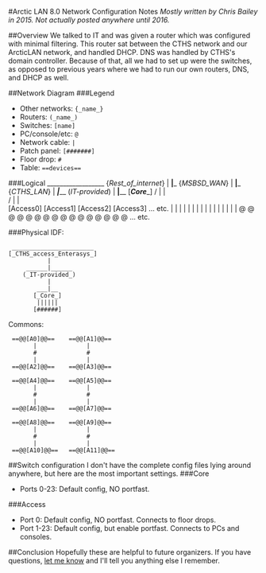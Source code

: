 #Arctic LAN 8.0 Network Configuration Notes
*Mostly written by Chris Bailey in 2015. Not actually posted anywhere until 2016.*

##Overview
We talked to IT and was given a router which was configured with minimal filtering. This router sat between the CTHS network and our ArcticLAN network, and handled DHCP. DNS was handled by CTHS's domain controller. Because of that, all we had to set up were the switches, as opposed to previous years where we had to run our own routers, DNS, and DHCP as well. 

##Network Diagram
###Legend
* Other networks: `{_name_}`
* Routers: `(_name_)`
* Switches: `[name]`
* PC/console/etc: `@`
* Network cable: `|`
* Patch panel: `[#######]`
* Floor drop: `#`
* Table: `==devices==`

###Logical
               __________________
              {_Rest_of_internet_}
                      |
                  ____|_____
                 {_MSBSD_WAN_}
                      |
                  ____|_____
                 {_CTHS_LAN_}
                      |
                 _____|_______
                (_IT-provided_)
                      |
              ________|__________
             [_______Core________]
            /    |         |      \
           /     |         |       \
    [Access0] [Access1] [Access2] [Access3] ... etc.
     | | | |   | | | |   | | | |   | | | |
     @ @ @ @   @ @ @ @   @ @ @ @   @ @ @ @ ... etc.
     
###Physical
IDF:

     _______________________
    [_CTHS_access_Enterasys_]
               |
         ______|______
        (_IT-provided_)
               |
            ___|__
           [_Core_]
            ||||||
           [######]

Commons:

     ==@@[A0]@@==    ==@@[A1]@@== 
           |              |
           #              #
           |              |
     ==@@[A2]@@==    ==@@[A3]@@== 

     ==@@[A4]@@==    ==@@[A5]@@== 
           |              |
           #              #
           |              |
     ==@@[A6]@@==    ==@@[A7]@@== 

     ==@@[A8]@@==    ==@@[A9]@@== 
           |              |
           #              #
           |              |
     ==@@[A10]@@==   ==@@[A11]@@== 

##Switch configuration
I don't have the complete config files lying around anywhere, but here are the most important settings.
###Core
* Ports 0-23: Default config, NO portfast.

###Access
* Port 0: Default config, NO portfast. Connects to floor drops.
* Port 1-23: Default config, but enable portfast. Connects to PCs and consoles.

##Conclusion
Hopefully these are helpful to future organizers. If you have questions, [let me know](http://chrisbailey.io/contact) and I'll tell you anything else I remember.
